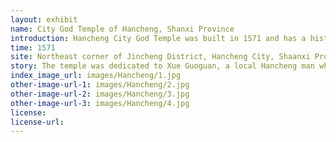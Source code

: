 ```yaml
---
layout: exhibit
name: City God Temple of Hancheng, Shanxi Province
introduction: Hancheng City God Temple was built in 1571 and has a history of 449 years. It is now not only the largest ancient building complex in Hancheng, but also the largest city god surface in Shanxi province, covering an area of 15,000 square kilometres. Hancheng City God Temple was built in 1571 and has a history of 449 years. It is now not only the largest ancient building complex in Hancheng, but also the largest city god surface in Shanxi province, covering an area of 15,000 square kilometres.
time: 1571
site: Northeast corner of Jincheng District, Hancheng City, Shaanxi Province
story: The temple was dedicated to Xue Guoguan, a local Hancheng man who became a chancellor during the Ming Dynasty. During his time in office, he used to build walls and towers for Hancheng, and the people of Hancheng repaid him for his kindness, so they enshrined him in the City God Temple after his centenary, making him the guardian deity of Hancheng.
index_image_url: images/Hancheng/1.jpg
other-image-url-1: images/Hancheng/2.jpg
other-image-url-2: images/Hancheng/3.jpg
other-image-url-3: images/Hancheng/4.jpg
license:
license-url:
---
```


